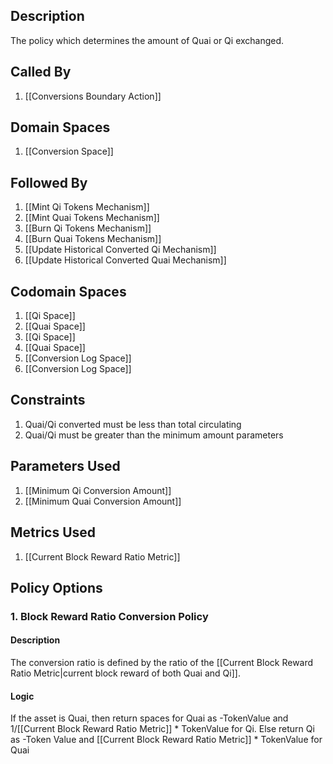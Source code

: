 ## Description

The policy which determines the amount of Quai or Qi exchanged.
## Called By
1. [[Conversions Boundary Action]]
## Domain Spaces
1. [[Conversion Space]]
## Followed By
1. [[Mint Qi Tokens Mechanism]]
2. [[Mint Quai Tokens Mechanism]]
3. [[Burn Qi Tokens Mechanism]]
4. [[Burn Quai Tokens Mechanism]]
5. [[Update Historical Converted Qi Mechanism]]
6. [[Update Historical Converted Quai Mechanism]]
## Codomain Spaces
1. [[Qi Space]]
2. [[Quai Space]]
3. [[Qi Space]]
4. [[Quai Space]]
5. [[Conversion Log Space]]
6. [[Conversion Log Space]]
## Constraints
1. Quai/Qi converted must be less than total circulating
2. Quai/Qi must be greater than the minimum amount parameters
## Parameters Used
1. [[Minimum Qi Conversion Amount]]
2. [[Minimum Quai Conversion Amount]]
## Metrics Used
1. [[Current Block Reward Ratio Metric]]
## Policy Options
### 1. Block Reward Ratio Conversion Policy
#### Description
The conversion ratio is defined by the ratio of the [[Current Block Reward Ratio Metric|current block reward of both Quai and Qi]].
#### Logic
If the asset is Quai, then return spaces for Quai as -TokenValue and 1/[[Current Block Reward Ratio Metric]] * TokenValue for Qi.
    Else return Qi as -Token Value and [[Current Block Reward Ratio Metric]] * TokenValue for Quai

